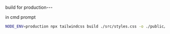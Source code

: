 
build for production---

in cmd prompt
```bash
NODE_ENV=production npx tailwindcss build ./src/styles.css -o ./public/styles.css
```